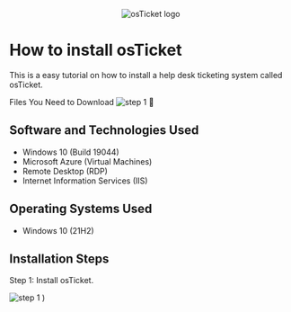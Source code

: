<p align="center">
<img src="https://i.imgur.com/Clzj7Xs.png" alt="osTicket logo"/>
</p>

<h1>How to install osTicket</h1>
This is a easy tutorial on how to install a help desk ticketing system called osTicket.<br />

Files You Need to Download
![step 1]([https://github.com/user-attachments/assets/f38a7db4-7797-4b30-92ae-eecb244ac358](https://drive.google.com/drive/u/0/folders/1APMfNyfNzcxZC6EzdaNfdZsUwxWYChf6)) 📁

<h2>Software and Technologies Used</h2>

- Windows 10 (Build 19044)
- Microsoft Azure (Virtual Machines)
- Remote Desktop (RDP)
- Internet Information Services (IIS)

<h2>Operating Systems Used </h2>

- Windows 10</b> (21H2)


<h2>Installation Steps</h2>


<p> Step 1: Install osTicket.

![step 1](https://github.com/user-attachments/assets/f38a7db4-7797-4b30-92ae-eecb244ac358)
)

</p>
<p>
</p>
<br />


